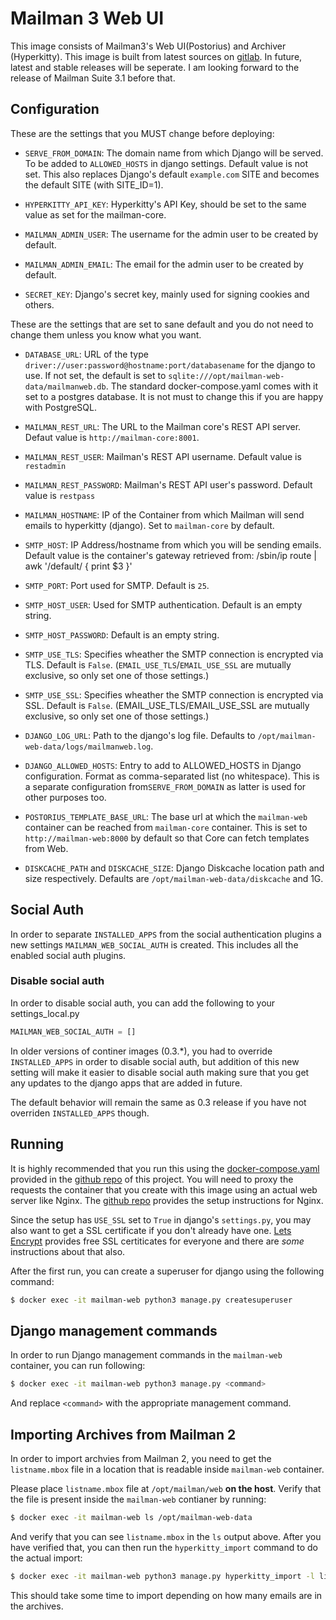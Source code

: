# Mailman 3 Web UI

This image consists of Mailman3's Web UI(Postorius) and Archiver
(Hyperkitty). This image is built from latest sources on [gitlab][1]. In future,
latest and stable releases will be seperate. I am looking forward to the release
of Mailman Suite 3.1 before that.

## Configuration


These are the settings that you MUST change before deploying:

- `SERVE_FROM_DOMAIN`: The domain name from which Django will be served. To be
  added to `ALLOWED_HOSTS` in django settings. Default value is not set. This
  also replaces Django's default `example.com` SITE and becomes the default SITE
  (with SITE_ID=1).

- `HYPERKITTY_API_KEY`: Hyperkitty's API Key, should be set to the same value as
  set for the mailman-core.

- `MAILMAN_ADMIN_USER`: The username for the admin user to be created by default.

- `MAILMAN_ADMIN_EMAIL`: The email for the admin user to be created by default.

- `SECRET_KEY`: Django's secret key, mainly used for signing cookies and others.

These are the settings that are set to sane default and you do not need to
change them unless you know what you want.

- `DATABASE_URL`: URL of the type
  `driver://user:password@hostname:port/databasename` for the django to use. If
  not set, the default is set to
  `sqlite:///opt/mailman-web-data/mailmanweb.db`. The standard
  docker-compose.yaml comes with it set to a postgres database. It is not must
  to change this if you are happy with PostgreSQL.

- `MAILMAN_REST_URL`: The URL to the Mailman core's REST API server.  Defaut
  value is `http://mailman-core:8001`.

- `MAILMAN_REST_USER`: Mailman's REST API username. Default value is `restadmin`

- `MAILMAN_REST_PASSWORD`: Mailman's REST API user's password. Default value is
  `restpass`

- `MAILMAN_HOSTNAME`: IP of the Container from which Mailman will send emails to
  hyperkitty (django). Set to `mailman-core` by default.

- `SMTP_HOST`: IP Address/hostname from which you will be sending
  emails. Default value is the container's gateway retrieved from:
    /sbin/ip route | awk '/default/ { print $3 }'

- `SMTP_PORT`: Port used for SMTP. Default is `25`.

- `SMTP_HOST_USER`: Used for SMTP authentication. Default is an empty string.

- `SMTP_HOST_PASSWORD`: Default is an empty string.

- `SMTP_USE_TLS`: Specifies wheather the SMTP connection is encrypted
  via TLS. Default is `False`. (`EMAIL_USE_TLS`/`EMAIL_USE_SSL` are mutually exclusive, so only set one of those settings.)

- `SMTP_USE_SSL`: Specifies wheather the SMTP connection is encrypted
  via SSL. Default is `False`. (EMAIL_USE_TLS/EMAIL_USE_SSL are mutually exclusive, so only set one of those settings.)

- `DJANGO_LOG_URL`: Path to the django's log file. Defaults to
  `/opt/mailman-web-data/logs/mailmanweb.log`.

- `DJANGO_ALLOWED_HOSTS`: Entry to add to ALLOWED_HOSTS in Django
  configuration. Format as comma-separated list (no whitespace). This is a separate configuration from`SERVE_FROM_DOMAIN` as
  latter is used for other purposes too.

- `POSTORIUS_TEMPLATE_BASE_URL`: The base url at which the `mailman-web`
  container can be reached from `mailman-core` container. This is set to
  `http://mailman-web:8000` by default so that Core can fetch templates from
  Web.

- `DISKCACHE_PATH` and `DISKCACHE_SIZE`: Django Diskcache location path and
  size respectively. Defaults are `/opt/mailman-web-data/diskcache` and 1G.

[1]: https://github.com/maxking/docker-mailman/blob/master/web/mailman-web/settings.py

## Social Auth

In order to separate `INSTALLED_APPS` from the social authentication plugins a new settings `MAILMAN_WEB_SOCIAL_AUTH` is created. This includes all the enabled social auth plugins.

### Disable social auth

In order to disable social auth, you can add the following to your
settings_local.py

```python
MAILMAN_WEB_SOCIAL_AUTH = []
```

In older versions of continer images (0.3.*), you had to override
`INSTALLED_APPS` in order to disable social auth, but addition of
this new setting will make it easier to disable social auth making
sure that you get any updates to the django apps that are added in
future.

The default behavior will remain the same as 0.3 release if you
have not overriden `INSTALLED_APPS` though.

## Running

It is highly recommended that you run this using the [docker-compose.yaml][2]
provided in the [github repo][3] of this project. You will need to proxy the
requests the container that you create with this image using an actual web
server like Nginx. The [github repo][3] provides the setup instructions for
Nginx.

Since the setup has `USE_SSL` set to `True` in django's `settings.py`, you may
also want to get a SSL certificate if you don't already have one. [Lets
Encrypt][4] provides free SSL certiticates for everyone and there are _some_
instructions about that also.

After the first run, you can create a superuser for django using the following
command:

```bash
$ docker exec -it mailman-web python3 manage.py createsuperuser
```

## Django management commands

In order to run Django management commands in the `mailman-web` container, you
can run following:

```bash
$ docker exec -it mailman-web python3 manage.py <command>
```

And replace `<command>` with the appropriate management command.


## Importing Archives from Mailman 2

In order to import archvies from Mailman 2, you need to get the `listname.mbox`
file in a location that is readable inside `mailman-web` container. 

Please place `listname.mbox` file at `/opt/mailman/web` **on the host**. Verify
that the file is present inside the `mailman-web` contianer by running:

```bash
$ docker exec -it mailman-web ls /opt/mailman-web-data
```
And verify that you can see `listname.mbox` in the `ls` output above. After you 
have verified that, you can then run the `hyperkitty_import` command to do the
actual import:

```bash
$ docker exec -it mailman-web python3 manage.py hyperkitty_import -l listname@domain /opt/mailman-web-data/listname.mbox
```

This should take some time to import depending on how many emails are in the
archives.


[1]: https://gitlab.com/mailman
[3]: https://github.com/maxking/docker-mailman/
[2]: https://github.com/maxking/docker-mailman/blob/master/docker-compose.yaml
[4]: https://letsencrypt.org
